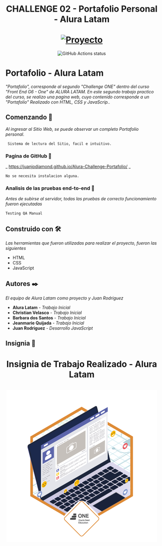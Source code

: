 <div align="center">
  <h1 align="center">
    CHALLENGE 02 - Portafolio Personal - Alura Latam
    <br />
    <br />
    <a href="#">
      <img src="https://userimg-assets.customeriomail.com/images/client-env-113072/1705928205316_Alura%20Challenges_01HMRKX9AM9BT14FAE1STANK7Y.png" alt="Proyecto">
    </a>
  </h1>
</div>

<p align="center">
  <img src="https://github.com/facebook/docusaurus/actions/workflows/tests.yml/badge.svg" alt="GitHub Actions status"></a>  
</p>

# Portafolio - Alura Latam

_"Portafolio", corresponde al segundo "Challenge ONE" dentro del curso "Front End G6 - One" de ALURA LATAM. En este segundo trabajo practico del curso, se realizo una pagina web, cuyo contenido corresponde a un "Portafolio" Realizado con HTML, CSS y JavaScrip.._

## Comenzando 🚀

_Al ingresar al Sitio Web, se puede observar un completo Portafolio personal._

```
 Sistema de lectura del Sitio, facil e intuitivo.
```

### Pagina de GitHub 🔧

_ https://juanjodiamond.github.io/Alura-Challenge-Portafolio/ _

```
No se necesita instalacion alguna.
```


### Analisis de las pruebas end-to-end 🔩

_Antes de subirse al servidor, todas las pruebas de correcto funcionamiento fueron ejecutadas_

```
Testing QA Manual
```

## Construido con 🛠️

_Las herramientas que fueron utilizadas para realizar el proyecto, fueron las siguientes_

* HTML
* CSS
* JavaScript

## Autores ✒️

_El equipo de Alura Latam como proyecto y Juan Rodriguez_

* **Alura Latam** - *Trabajo Inicial*
* **Christian Velasco** - *Trabajo Inicial*
* **Barbara dos Santos** - *Trabajo Inicial*
* **Jeanmarie Quijada** - *Trabajo Inicial*
* **Juan Rodriguez** - *Desarrollo JavaScript*

## Insignia 📄

<div align="center">
  <h1 align="center">
    Insignia de Trabajo Realizado - Alura Latam
    <br />
    <br />
    <a href="#">
      <img src="https://raw.githubusercontent.com/JuanJoDiamond/Alura-Challenge-Portafolio/main/assets/portfolio.png" alt="Insignia">
    </a>
  </h1>
</div>
